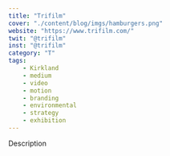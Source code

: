 ```yaml
---
title: "Trifilm"
cover: "./content/blog/imgs/hamburgers.png"
website: "https://www.trifilm.com/"
twit: "@trifilm"
inst: "@trifilm"
category: "T"
tags:
    - Kirkland
    - medium
    - video
    - motion
    - branding
    - environmental
    - strategy
    - exhibition
---
```


Description
